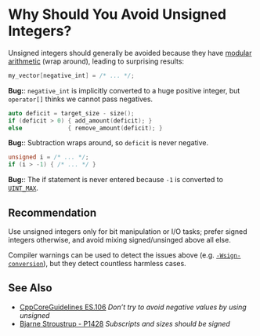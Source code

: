 # Why Should You Avoid Unsigned Integers?

Unsigned integers should generally be avoided because they have
[modular arithmetic][mod] (wrap around),
leading to surprising results:

```cpp
my_vector[negative_int] = /* ... */; 
```
**Bug:**: `negative_int` is implicitly converted to a huge positive integer,
but `operator[]` thinks we cannot pass negatives.

```cpp
auto deficit = target_size - size();
if (deficit > 0) { add_amount(deficit); }
else             { remove_amount(deficit); }
```
**Bug:**: Subtraction wraps around, so `deficit`
is never negative.

```cpp
unsigned i = /* ... */;
if (i > -1) { /* ... */ }
```
**Bug:**: The if statement is never entered because `-1` is
converted to
[`UINT_MAX`](https://en.cppreference.com/w/c/types/limits).

<!-- inline -->
## Recommendation

Use unsigned integers only for bit manipulation or I/O tasks;
prefer signed integers otherwise,
and avoid mixing signed/unsinged above all else.

Compiler warnings can be used to detect the issues above
(e.g. [`-Wsign-conversion`](https://gcc.gnu.org/onlinedocs/gcc/Warning-Options.html#index-Wsign-conversion)),
but they detect countless harmless cases.

<!-- inline -->
## See Also

- [CppCoreGuidelines ES.106][guide] *Don’t try to avoid negative values by using unsigned*
- [Bjarne Stroustrup - P1428][p1428] *Subscripts and sizes should be signed*

[mod]: https://en.wikipedia.org/wiki/Modular_arithmetic
[guide]: http://isocpp.github.io/CppCoreGuidelines/CppCoreGuidelines#Res-nonnegative
[p1428]: https://www.open-std.org/jtc1/sc22/wg21/docs/papers/2019/p1428r0.pdf
